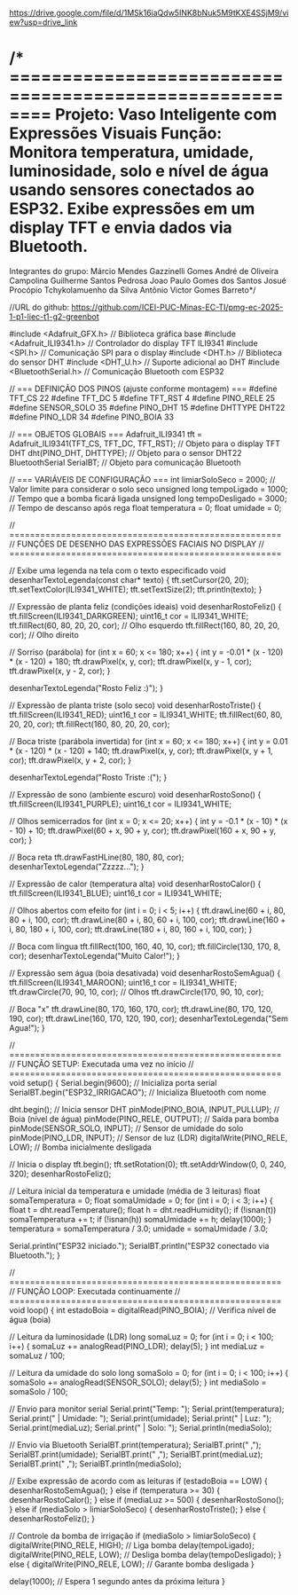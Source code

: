 https://drive.google.com/file/d/1MSk16iaQdw5INK8bNuk5M9tKXE4SSjM9/view?usp=drive_link

/* ========================================================
 Projeto: Vaso Inteligente com Expressões Visuais
 Função: Monitora temperatura, umidade, luminosidade, solo
 e nível de água usando sensores conectados ao ESP32.
 Exibe expressões em um display TFT e envia dados via Bluetooth.
 ========================================================


Integrantes do grupo:
Márcio Mendes Gazzinelli Gomes
André de Oliveira Campolina
Guilherme Santos Pedrosa
Joao Paulo Gomes dos Santos
Josué Procópio Tchykolamuenho da Silva Antônio
Victor Gomes Barreto*/


//URL do github: https://github.com/ICEI-PUC-Minas-EC-TI/pmg-ec-2025-1-p1-liec-t1-g2-greenbot


#include <Adafruit_GFX.h>         // Biblioteca gráfica base
#include <Adafruit_ILI9341.h>     // Controlador do display TFT ILI9341
#include <SPI.h>                  // Comunicação SPI para o display
#include <DHT.h>                  // Biblioteca do sensor DHT
#include <DHT_U.h>                // Suporte adicional ao DHT
#include <BluetoothSerial.h>      // Comunicação Bluetooth com ESP32


// === DEFINIÇÃO DOS PINOS (ajuste conforme montagem) ===
#define TFT_CS    22
#define TFT_DC    5
#define TFT_RST   4
#define PINO_RELE 25
#define SENSOR_SOLO 35
#define PINO_DHT 15
#define DHTTYPE DHT22
#define PINO_LDR 34
#define PINO_BOIA 33


// === OBJETOS GLOBAIS ===
Adafruit_ILI9341 tft = Adafruit_ILI9341(TFT_CS, TFT_DC, TFT_RST);  // Objeto para o display TFT
DHT dht(PINO_DHT, DHTTYPE);                                        // Objeto para o sensor DHT22
BluetoothSerial SerialBT;                                          // Objeto para comunicação Bluetooth


// === VARIÁVEIS DE CONFIGURAÇÃO ===
int limiarSoloSeco = 2000;         // Valor limite para considerar o solo seco
unsigned long tempoLigado = 1000;  // Tempo que a bomba ficará ligada
unsigned long tempoDesligado = 3000; // Tempo de descanso após rega
float temperatura = 0;
float umidade = 0;


// =====================================================
// FUNÇÕES DE DESENHO DAS EXPRESSÕES FACIAIS NO DISPLAY
// =====================================================


// Exibe uma legenda na tela com o texto especificado
void desenharTextoLegenda(const char* texto) {
  tft.setCursor(20, 20);
  tft.setTextColor(ILI9341_WHITE);
  tft.setTextSize(2);
  tft.println(texto);
}


// Expressão de planta feliz (condições ideais)
void desenharRostoFeliz() {
  tft.fillScreen(ILI9341_DARKGREEN);
  uint16_t cor = ILI9341_WHITE;
  tft.fillRect(60, 80, 20, 20, cor);   // Olho esquerdo
  tft.fillRect(160, 80, 20, 20, cor);  // Olho direito


  // Sorriso (parábola)
  for (int x = 60; x <= 180; x++) {
    int y = -0.01 * (x - 120) * (x - 120) + 180;
    tft.drawPixel(x, y, cor);
    tft.drawPixel(x, y - 1, cor);
    tft.drawPixel(x, y - 2, cor);
  }


  desenharTextoLegenda("Rosto Feliz :)");
}


// Expressão de planta triste (solo seco)
void desenharRostoTriste() {
  tft.fillScreen(ILI9341_RED);
  uint16_t cor = ILI9341_WHITE;
  tft.fillRect(60, 80, 20, 20, cor);
  tft.fillRect(160, 80, 20, 20, cor);


  // Boca triste (parábola invertida)
  for (int x = 60; x <= 180; x++) {
    int y = 0.01 * (x - 120) * (x - 120) + 140;
    tft.drawPixel(x, y, cor);
    tft.drawPixel(x, y + 1, cor);
    tft.drawPixel(x, y + 2, cor);
  }


  desenharTextoLegenda("Rosto Triste :(");
}


// Expressão de sono (ambiente escuro)
void desenharRostoSono() {
  tft.fillScreen(ILI9341_PURPLE);
  uint16_t cor = ILI9341_WHITE;


  // Olhos semicerrados
  for (int x = 0; x <= 20; x++) {
    int y = -0.1 * (x - 10) * (x - 10) + 10;
    tft.drawPixel(60 + x, 90 + y, cor);
    tft.drawPixel(160 + x, 90 + y, cor);
  }


  // Boca reta
  tft.drawFastHLine(80, 180, 80, cor);
  desenharTextoLegenda("Zzzzz...");
}


// Expressão de calor (temperatura alta)
void desenharRostoCalor() {
  tft.fillScreen(ILI9341_BLUE);
  uint16_t cor = ILI9341_WHITE;


  // Olhos abertos com efeito
  for (int i = 0; i < 5; i++) {
    tft.drawLine(60 + i, 80, 80 + i, 100, cor);
    tft.drawLine(80 + i, 80, 60 + i, 100, cor);
    tft.drawLine(160 + i, 80, 180 + i, 100, cor);
    tft.drawLine(180 + i, 80, 160 + i, 100, cor);
  }


  // Boca com língua
  tft.fillRect(100, 160, 40, 10, cor);
  tft.fillCircle(130, 170, 8, cor);
  desenharTextoLegenda("Muito Calor!");
}


// Expressão sem água (boia desativada)
void desenharRostoSemAgua() {
  tft.fillScreen(ILI9341_MAROON);
  uint16_t cor = ILI9341_WHITE;
  tft.drawCircle(70, 90, 10, cor);   // Olhos
  tft.drawCircle(170, 90, 10, cor);

  
  // Boca "x"
  tft.drawLine(80, 170, 160, 170, cor);
  tft.drawLine(80, 170, 120, 190, cor);
  tft.drawLine(160, 170, 120, 190, cor);
  desenharTextoLegenda("Sem Agua!");
}


// =====================================================
// FUNÇÃO SETUP: Executada uma vez no início
// =====================================================
void setup() {
  Serial.begin(9600);                    // Inicializa porta serial
  SerialBT.begin("ESP32_IRRIGACAO");     // Inicializa Bluetooth com nome


  dht.begin();                           // Inicia sensor DHT
  pinMode(PINO_BOIA, INPUT_PULLUP);      // Boia (nível de água)
  pinMode(PINO_RELE, OUTPUT);            // Saída para bomba
  pinMode(SENSOR_SOLO, INPUT);           // Sensor de umidade do solo
  pinMode(PINO_LDR, INPUT);              // Sensor de luz (LDR)
  digitalWrite(PINO_RELE, LOW);          // Bomba inicialmente desligada


  // Inicia o display
  tft.begin();
  tft.setRotation(0);
  tft.setAddrWindow(0, 0, 240, 320);
  desenharRostoFeliz();


  // Leitura inicial da temperatura e umidade (média de 3 leituras)
  float somaTemperatura = 0;
  float somaUmidade = 0;
  for (int i = 0; i < 3; i++) {
    float t = dht.readTemperature();
    float h = dht.readHumidity();
    if (!isnan(t)) somaTemperatura += t;
    if (!isnan(h)) somaUmidade += h;
    delay(1000);
  }
  temperatura = somaTemperatura / 3.0;
  umidade = somaUmidade / 3.0;


  Serial.println("ESP32 iniciado.");
  SerialBT.println("ESP32 conectado via Bluetooth.");
}


// =====================================================
// FUNÇÃO LOOP: Executada continuamente
// =====================================================
void loop() {
  int estadoBoia = digitalRead(PINO_BOIA);  // Verifica nível de água (boia)


  // Leitura da luminosidade (LDR)
  long somaLuz = 0;
  for (int i = 0; i < 100; i++) {
    somaLuz += analogRead(PINO_LDR);
    delay(5);
  }
  int mediaLuz = somaLuz / 100;


  // Leitura da umidade do solo
  long somaSolo = 0;
  for (int i = 0; i < 100; i++) {
    somaSolo += analogRead(SENSOR_SOLO);
    delay(5);
  }
  int mediaSolo = somaSolo / 100;


  // Envio para monitor serial
  Serial.print("Temp: "); Serial.print(temperatura);
  Serial.print(" | Umidade: "); Serial.print(umidade);
  Serial.print(" | Luz: "); Serial.print(mediaLuz);
  Serial.print(" | Solo: "); Serial.println(mediaSolo);


  // Envio via Bluetooth
  SerialBT.print(temperatura); SerialBT.print(" ,");
  SerialBT.print(umidade);     SerialBT.print(" ,");
  SerialBT.print(mediaLuz);    SerialBT.print(" ,");
  SerialBT.println(mediaSolo);


  // Exibe expressão de acordo com as leituras
  if (estadoBoia == LOW) {
    desenharRostoSemAgua();
  } else if (temperatura >= 30) {
    desenharRostoCalor();
  } else if (mediaLuz >= 500) {
    desenharRostoSono();
  } else if (mediaSolo > limiarSoloSeco) {
    desenharRostoTriste();
  } else {
    desenharRostoFeliz();
  }


  // Controle da bomba de irrigação
  if (mediaSolo > limiarSoloSeco) {
    digitalWrite(PINO_RELE, HIGH);    // Liga bomba
    delay(tempoLigado);
    digitalWrite(PINO_RELE, LOW);     // Desliga bomba
    delay(tempoDesligado);
  } else {
    digitalWrite(PINO_RELE, LOW);     // Garante bomba desligada
  }


  delay(1000);  // Espera 1 segundo antes da próxima leitura
}

